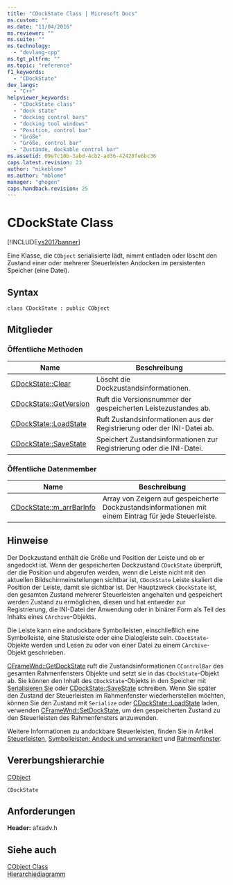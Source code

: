 ```yaml
---
title: "CDockState Class | Microsoft Docs"
ms.custom: ""
ms.date: "11/04/2016"
ms.reviewer: ""
ms.suite: ""
ms.technology: 
  - "devlang-cpp"
ms.tgt_pltfrm: ""
ms.topic: "reference"
f1_keywords: 
  - "CDockState"
dev_langs: 
  - "C++"
helpviewer_keywords: 
  - "CDockState class"
  - "dock state"
  - "docking control bars"
  - "docking tool windows"
  - "Position, control bar"
  - "Größe"
  - "Größe, control bar"
  - "Zustände, dockable control bar"
ms.assetid: 09e7c10b-3abd-4cb2-ad36-42420fe6bc36
caps.latest.revision: 23
author: "mikeblome"
ms.author: "mblome"
manager: "ghogen"
caps.handback.revision: 25
---
```

# CDockState Class
[!INCLUDE[vs2017banner](../../assembler/inline/includes/vs2017banner.md)]

Eine Klasse, die `CObject` serialisierte lädt, nimmt entladen oder löscht den Zustand einer oder mehrerer Steuerleisten Andocken im persistenten Speicher \(eine Datei\).  
  
## Syntax  
  
```  
class CDockState : public CObject  
```  
  
## Mitglieder  
  
### Öffentliche Methoden  
  
|Name|Beschreibung|  
|----------|------------------|  
|[CDockState::Clear](../Topic/CDockState::Clear.md)|Löscht die Dockzustandsinformationen.|  
|[CDockState::GetVersion](../Topic/CDockState::GetVersion.md)|Ruft die Versionsnummer der gespeicherten Leistezustandes ab.|  
|[CDockState::LoadState](../Topic/CDockState::LoadState.md)|Ruft Zustandsinformationen aus der Registrierung oder der INI\-Datei ab.|  
|[CDockState::SaveState](../Topic/CDockState::SaveState.md)|Speichert Zustandsinformationen zur Registrierung oder die INI\-Datei.|  
  
### Öffentliche Datenmember  
  
|Name|Beschreibung|  
|----------|------------------|  
|[CDockState::m\_arrBarInfo](../Topic/CDockState::m_arrBarInfo.md)|Array von Zeigern auf gespeicherte Dockzustandsinformationen mit einem Eintrag für jede Steuerleiste.|  
  
## Hinweise  
 Der Dockzustand enthält die Größe und Position der Leiste und ob er angedockt ist.  Wenn der gespeicherten Dockzustand `CDockState` überprüft, der die Position und abgerufen werden, wenn die Leiste nicht mit den aktuellen Bildschirmeinstellungen sichtbar ist, `CDockState` Leiste skaliert die Position der Leiste, damit sie sichtbar ist.  Der Hauptzweck `CDockState` ist, den gesamten Zustand mehrerer Steuerleisten angehalten und gespeichert werden Zustand zu ermöglichen, diesen und hat entweder zur Registrierung, die INI\-Datei der Anwendung oder in binärer Form als Teil des Inhalts eines `CArchive`\-Objekts.  
  
 Die Leiste kann eine andockbare Symbolleisten, einschließlich eine Symbolleiste, eine Statusleiste oder eine Dialogleiste sein.  `CDockState`\-Objekte werden und Lesen zu oder von einer Datei zu einem `CArchive`\-Objekt geschrieben.  
  
 [CFrameWnd::GetDockState](../Topic/CFrameWnd::GetDockState.md) ruft die Zustandsinformationen `CControlBar` des gesamten Rahmenfensters Objekte und setzt sie in das `CDockState`\-Objekt ab.  Sie können den Inhalt des `CDockState`\-Objekts in den Speicher mit [Serialisieren Sie](../Topic/CObject::Serialize.md) oder [CDockState::SaveState](../Topic/CDockState::SaveState.md) schreiben.  Wenn Sie später den Zustand der Steuerleisten im Rahmenfenster wiederherstellen möchten, können Sie den Zustand mit `Serialize` oder [CDockState::LoadState](../Topic/CDockState::LoadState.md) laden, verwenden [CFrameWnd::SetDockState](../Topic/CFrameWnd::SetDockState.md), um den gespeicherten Zustand zu den Steuerleisten des Rahmenfensters anzuwenden.  
  
 Weitere Informationen zu andockbare Steuerleisten, finden Sie in Artikel [Steuerleisten](../../mfc/control-bars.md), [Symbolleisten: Andock und unverankert](../../mfc/docking-and-floating-toolbars.md) und [Rahmenfenster](../../mfc/frame-windows.md).  
  
## Vererbungshierarchie  
 [CObject](../../mfc/reference/cobject-class.md)  
  
 `CDockState`  
  
## Anforderungen  
 **Header:** afxadv.h  
  
## Siehe auch  
 [CObject Class](../../mfc/reference/cobject-class.md)   
 [Hierarchiediagramm](../../mfc/hierarchy-chart.md)